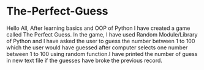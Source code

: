 # The-Perfect-Guess
Hello All,
After learning basics and OOP of Python I have created a game called The Perfect Guess. In the game, I have used Random Module/Library of Python and I have asked the user to guess the number between 1 to 100 which the user would have guessed after computer selects one number between 1 to 100 using random function.I have printed the number of guess in new text file if the guesses have broke the previous record.
